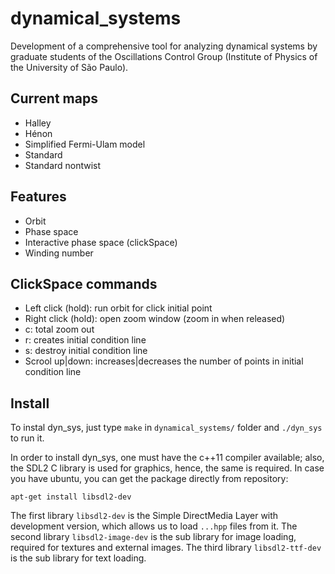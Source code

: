 # dynamical_systems
Development of a comprehensive tool for analyzing dynamical systems by graduate students of the Oscillations Control Group (Institute of Physics of the University of São Paulo).

## Current maps
* Halley
* Hénon
* Simplified Fermi-Ulam model
* Standard
* Standard nontwist 

## Features
* Orbit 
* Phase space
* Interactive phase space (clickSpace)
* Winding number

## ClickSpace commands
* Left click (hold): run orbit for click initial point
* Right click (hold): open zoom window (zoom in when released)
* c: total zoom out
* r: creates initial condition line
* s: destroy initial condition line
* Scrool up|down: increases|decreases the number of points in initial condition line

## Install
To instal dyn_sys, just type `make` in `dynamical_systems/` folder and `./dyn_sys` to run it.

In order to install dyn_sys, one must have the c++11 compiler available; also, the SDL2 C library is used for graphics, hence, the same is required. In case you have ubuntu, you can get the package directly from repository:

`apt-get install libsdl2-dev `

The first library `libsdl2-dev` is the Simple DirectMedia Layer with development version, which allows us to load `...hpp` files from it.
The second library `libsdl2-image-dev` is the sub library for image loading, required for textures and external images.
The third library `libsdl2-ttf-dev` is the sub library for text loading.
